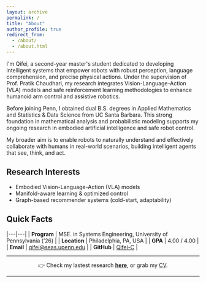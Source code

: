 ```yaml
---
layout: archive
permalink: /
title: "About"
author_profile: true
redirect_from: 
  - /about/
  - /about.html
---
```


I'm Qifei, a second-year master's student dedicated to developing intelligent systems that empower robots with robust perception, language comprehension, and precise physical actions. Under the supervision of Prof. Pratik Chaudhari, my research integrates Vision-Language-Action (VLA) models and safe reinforcement learning methodologies to enhance humanoid arm control and assistive robotics. 

Before joining Penn, I obtained dual B.S. degrees in Applied Mathematics and Statistics & Data Science from UC Santa Barbara. This strong foundation in mathematical analysis and probabilistic modeling supports my ongoing research in embodied artificial intelligence and safe robot control.

My broader aim is to enable robots to naturally understand and effectively collaborate with humans in real-world scenarios, building intelligent agents that see, think, and act.

## Research Interests
- Embodied Vision-Language-Action (VLA) models  
- Manifold-aware learning & optimized control 
- Graph-based recommender systems (cold-start, adaptability)  

## Quick Facts

|---|---|
| **Program** | MSE. in Systems Engineering, University of Pennsylvania (’26) |
| **Location** | Philadelphia, PA, USA |
| **GPA** | 4.00 / 4.00 |
| **Email** | [qifei@seas.upenn.edu](mailto:qifei@seas.upenn.edu) |
| **GitHub** | [Qifei-C](https://github.com/Qifei-C) |

---

<div align="center">
  👉  Check my lastest research <strong><a href="/research/">here</a></strong>, or grab my <a href="/files/Qifei_CV.pdf">CV</a>.
</div>

 ---

